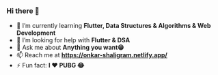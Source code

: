 ### Hi there 👋

- 🌱 I’m currently learning **Flutter, Data Structures & Algorithms & Web Development**
- 🤔 I’m looking for help with **Flutter & DSA**
- 💬 Ask me about **Anything you want😁**
- 📫 Reach me at **https://onkar-shaligram.netlify.app/**
- ⚡ Fun fact: **I ❤ PUBG 😂**

